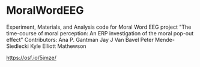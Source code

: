 # MoralWordEEG
Experiment, Materials, and Analysis code for Moral Word EEG project
"The time-course of moral perception: An ERP investigation of the moral pop-out effect"
Contributors: Ana P. Gantman Jay J Van Bavel Peter Mende-Siedlecki Kyle Elliott Mathewson

https://osf.io/5jmze/
